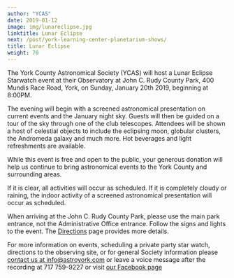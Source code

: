 ```yaml
---
author: "YCAS"
date: 2019-01-12
image: img/lunareclipse.jpg
linktitle: Lunar Eclipse
next: /post/york-learning-center-planetarium-shows/
title: Lunar Eclipse
weight: 70
---
```

The York County Astronomical Society (YCAS) will host a Lunar Eclipse Starwatch event at their Observatory at John C. Rudy County Park, 400 Mundis Race Road, York, on Sunday, January 20th 2019, beginning at 8:00PM.

The evening will begin with a screened astronomical presentation on current events and the January night sky. Guests will then be guided on a tour of the sky through one of the club telescopes. Attendees will be shown a host of celestial objects to include the eclipsing moon, globular clusters, the Andromeda galaxy and much more. Hot beverages and light refreshments are available.

While this event is free and open to the public, your generous donation will help us continue to bring astronomical events to the York County and surrounding areas.

If it is clear, all activities will occur as scheduled. If it is completely cloudy or raining, the indoor activity of a screened astronomical presentation will occur as scheduled.

When arriving at the John C. Rudy County Park, please use the main park entrance, not the Administrative Office entrance. Follow the signs and lights to the event. The [Directions](https://www.astroyork.com/directions) page provides more details.

For more information on events, scheduling a private party star watch, directions to the observing site, or for general Society information please [contact us at info@astroyork.com](info@astroyork.com) or leave a voice message after the recording at 717 759-9227 or visit [our Facebook page](https://www.facebook.com/astroyork)